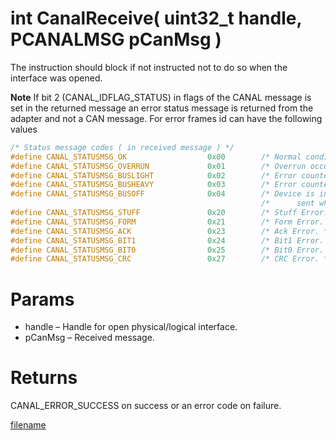 # int CanalReceive( uint32_t handle,  PCANALMSG pCanMsg  )

The instruction should block if not instructed not to do so when the interface was opened.

**Note** If bit 2 (CANAL_IDFLAG_STATUS) in flags of the CANAL message is set in the returned message an error status message is returned from the adapter and not a CAN message. For error frames id can have the following values

```c
/* Status message codes ( in received message ) */
#define CANAL_STATUSMSG_OK                  0x00        /* Normal condition. */
#define CANAL_STATUSMSG_OVERRUN             0x01        /* Overrun occurred when sending data to CAN bus. */
#define CANAL_STATUSMSG_BUSLIGHT            0x02        /* Error counter has reached 96. */
#define CANAL_STATUSMSG_BUSHEAVY            0x03        /* Error counter has reached 128. */
#define CANAL_STATUSMSG_BUSOFF              0x04        /* Device is in BUSOFF. CANAL_STATUS_OK is */
                                                        /*      sent when returning to operational mode. */
#define CANAL_STATUSMSG_STUFF               0x20        /* Stuff Error. */
#define CANAL_STATUSMSG_FORM                0x21        /* Form Error. */
#define CANAL_STATUSMSG_ACK                 0x23        /* Ack Error. */
#define CANAL_STATUSMSG_BIT1                0x24        /* Bit1 Error. */
#define CANAL_STATUSMSG_BIT0                0x25        /* Bit0 Error. */
#define CANAL_STATUSMSG_CRC                 0x27        /* CRC Error. */
```

# Params

*  handle – Handle for open physical/logical interface.
*  pCanMsg – Received message.

# Returns

CANAL_ERROR_SUCCESS on success or an error code on failure.

[filename](./bottom_copyright.md ':include')
